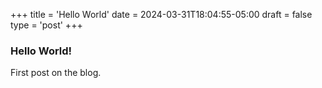 +++
title = 'Hello World'
date = 2024-03-31T18:04:55-05:00
draft = false
type = 'post'
+++

### Hello World!
First post on the blog.